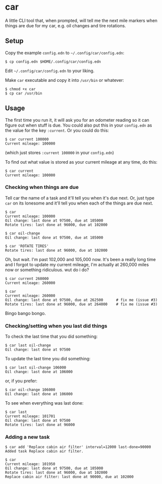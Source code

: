 # car

A little CLI tool that, when prompted, will tell me the next mile markers when things are due for my car, e.g. oil changes and tire rotations.

## Setup

Copy the example `config.edn` to `~/.config/car/config.edn`:

    $ cp config.edn $HOME/.config/car/config.edn

Edit `~/.config/car/config.edn` to your liking.

Make `car` executable and copy it into `/usr/bin` or whatever:

    $ chmod +x car
    $ cp car /usr/bin

## Usage

The first time you run it, it will ask you for an odometer reading so it can figure out when stuff is due. You could also put this in your `config.edn` as the value for the key `:current`. Or you could do this:

    $ car current 100000
    Current mileage: 100000

(which just stores `:current 100000` in your `config.edn`)

To find out what value is stored as your current mileage at any time, do this:

    $ car current
    Current mileage: 100000

### Checking when things are due

Tell car the name of a task and it'll tell you when it's due next. Or, just type `car` on its lonesome and it'll tell you when each of the things are due next.

    $ car
    Current mileage: 100000
    Oil change: last done at 97500, due at 105000
    Rotate tires: last done at 96000, due at 102000

    $ car oil-change
    Oil change: last done at 97500, due at 105000

    $ car 'ROTATE TIRES'
    Rotate tires: last done at 96000, due at 102000

Oh, but wait. I'm past 102,000 and 105,000 now. It's been a really long time and I forgot to update my current mileage, I'm actually at 260,000 miles now or something ridiculous. wut do i do?

    $ car current 260000
    Current mileage: 260000

    $ car
    Current mileage: 260000
    Oil change: last done at 97500, due at 262500      # fix me (issue #3)
    Rotate tires: last done at 96000, due at 264000    # fix me (issue #3)

Bingo bango bongo.

### Checking/setting when you last did things

To check the last time that you did something:

    $ car last oil-change
    Oil change: last done at 97500

To update the last time you did something:

    $ car last oil-change 106000
    Oil change: last done at 106000

or, if you prefer:

    $ car oil-change 106000
    Oil change: last done at 106000

To see when everything was last done:

    $ car last
    Current mileage: 101701
    Oil change: last done at 97500
    Rotate tires: last done at 96000

### Adding a new task

    $ car add 'Replace cabin air filter' interval=12000 last-done=90000
    Added task Replace cabin air filter.

    $ car
    Current mileage: 101950
    Oil change: last done at 97500, due at 105000
    Rotate tires: last done at 96000, due at 102000
    Replace cabin air filter: last done at 90000, due at 102000
